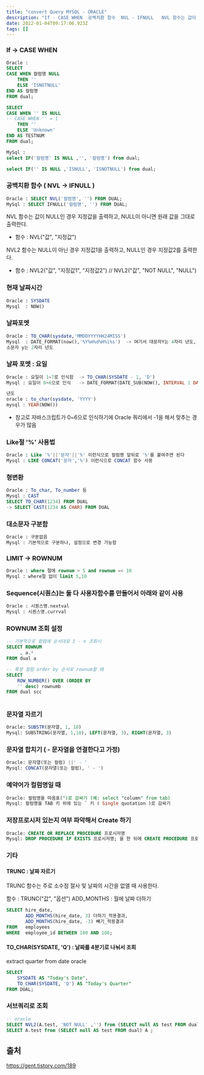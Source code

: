 ```yaml
---
title: "convert Query MYSQL - ORACLE"
description: "If - CASE WHEN  공백치환 함수  NVL - IFNULL   NVL 함수는 값이 NULL인 경우 지정값을 출력하고, NULL이 아니면 원래 값을 그대로 출력한다. 함수    NVL값, 지정값  NVL2 함수는 NULL이 아닌 경우 지정값1"
date: 2022-01-04T09:17:06.923Z
tags: []
---
```

### If -> CASE WHEN
```sql
Oracle :
SELECT
CASE WHEN 컬럼명 NULL
	THEN ''
	ELSE 'ISNOTNULL'
END AS 컬럼명
FROM dual;

SELECT
CASE WHEN '' IS NULL
-- CASE WHEN '' = 1
	THEN ''
	ELSE 'Unknown'
END AS TESTNUM
FROM dual;

MySql :
select IF('컬럼명' IS NULL ,'', '컬럼명') from dual;

select IF('' IS NULL ,'ISNULL', 'ISNOTNULL') from dual;
```

### 공백치환 함수 ( NVL -> IFNULL )
```sql
Oracle : SELECT NVL('컬럼명', '') FROM DUAL;
MySql : SELECT IFNULL('컬럼명', '') FROM DUAL;
```
NVL 함수는 값이 NULL인 경우 지정값을 출력하고, NULL이 아니면 원래 값을 그대로 출력한다.
- 함수  :  NVL("값", "지정값") 

NVL2 함수는 NULL이 아닌 경우 지정값1을  출력하고, NULL인 경우 지정값2를 출력한다.
- 함수 :  NVL2("값", "지정값1", "지정값2") // NVL2("값", "NOT NULL", "NULL") 


### 현재 날짜시간
```sql
Oracle : SYSDATE
Mysql  : NOW() 
```
### 날짜포멧 
```sql
Oracle : TO_CHAR(sysdate,'MMDDYYYYHH24MISS')
Mysql  : DATE_FORMAT(now(),'%Y%m%d%H%i%s')  -> 여기서 대문자Y는 4자리 년도, 
소문자 y는 2자리 년도
```
### 날짜 포멧 : 요일
```sql
Oracle : 요일이 1~7로 인식함  -> TO_CHAR(SYSDATE - 1, 'D') 
Mysql : 요일이 0~6으로 인식   -> DATE_FORMAT(DATE_SUB(NOW(), INTERVAL 1 DAY), '%w')

년도
oracle : to_char(sysdate, 'YYYY')
mysql : YEAR(NOW())
```
* 참고로 자바스크립트가 0~6으로 인식하기에 Oracle 쿼리에서 -1을 해서 맞추는 경우가 많음

### Like절 '%' 사용법
```sql
Oracle : Like '%'||'문자'||'%' 이런식으로 컬럼명 앞뒤로 '%'를 붙여주면 된다
Mysql : LIKE CONCAT('문자','%') 이런식으로 CONCAT 함수 사용
```
### 형변환
```sql
Oracle : To_char, To_number 등
Mysql : CAST
SELECT TO_CHAR(1234) FROM DUAL 
-> SELECT CAST(1234 AS CHAR) FROM DUAL
```
### 대소문자 구분함
```sql
Oracle : 구분없음
Mysql : 기본적으로 구분하나, 설정으로 변경 가능함
```
### LIMIT -> ROWNUM
```sql
Oracle : where 절에 rownum > 5 and rownum =< 10 
Mysql : where절 없이 limit 5,10
```

### Sequence(시퀀스)는 둘 다 사용자함수를 만들어서 아래와 같이 사용
```sql
Oracle : 시퀀스명.nextval
Mysql : 시퀀스명.currval
```

### ROWNUM 조회 설정
```sql
-- 기본적으로 컬럼에 순서대로 1 - n 조회시 
SELECT ROWNUM
     , a.*   
FROM dual a

-- 특정 컬럼 order by 순서로 rownum할 때 
SELECT  
	ROW_NUMBER() OVER (ORDER BY 
	'' desc) rownumb
FROM dual scc
  
```

### 문자열 자르기
```sql
Oracle: SUBSTR(문자열, 1, 10)
Mysql: SUBSTRING(문자열, 1,10), LEFT(문자열, 3), RIGHT(문자열, 3)
```

### 문자열 합치기 ( - 문자열을 연결한다고 가정)
```sql
Oracle: 문자열(또는 컬럼) ||' - '
Mysql: CONCAT(문자열(또는 컬럼), ' - ')
```
### 예약어가 컬럼명일 때
```sql
Oracle: 컬럼명을 따옴표(")로 감싸기 (예: select "column" from tab)
Mysql: 컬럼명을 TAB 키 위에 있는 ` 키 ( Single quotation )로 감싸기
```

### 저장프로시저 있는지 여부 파악해서 Create 하기
```sql
Oracle: CREATE OR REPLACE PROCEDURE 프로시저명
Mysql: DROP PROCEDURE IF EXISTS 프로시저명; 을 한 뒤에 CREATE PROCEDURE 프로시저명
```

### 기타
#### TRUNC : 날짜 자르기
TRUNC 함수는 주로 소수점 절사 및 날짜의 시간을 없앨 때 사용한다.

함수 : TRUNC("값", "옵션")
ADD_MONTHS : 월에 날짜 더하기
```sql
SELECT hire_date,
       ADD_MONTHS(hire_date, 3) 더하기_적용결과,
       ADD_MONTHS(hire_date, -3) 빼기_적용결과
FROM   employees
WHERE  employee_id BETWEEN 100 AND 106;
```

#### TO_CHAR(SYSDATE, 'Q') : 날짜를 4분기로 나눠서 조회
extract quarter from date oracle
```sql
SELECT 
    SYSDATE AS "Today's Date",
    TO_CHAR(SYSDATE, 'Q') AS "Today's Quarter"
FROM DUAL;
```

### 서브쿼리로 조회
```sql
-- oracle
SELECT NVL2(A.test, 'NOT NULL' ,'') from (SELECT null AS test FROM dual) A ;
SELECT A.test from (SELECT null AS test FROM dual) A ;
```

## 출처
https://gent.tistory.com/189

